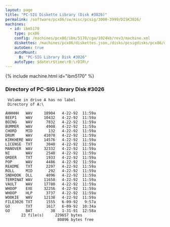 ```yaml
---
layout: page
title: "PC-SIG Diskette Library (Disk #3026)"
permalink: /software/pcx86/sw/misc/pcsig/3000-3999/DISK3026/
machines:
  - id: ibm5170
    type: pcx86
    config: /machines/pcx86/ibm/5170/cga/1024kb/rev3/machine.xml
    diskettes: /machines/pcx86/diskettes.json,/disks/pcsigdisks/pcx86/diskettes.json
    autoGen: true
    autoMount:
      B: "PC-SIG Library Disk #3026"
    autoType: $date\r$time\rB:\rDIR\r
---
```


{% include machine.html id="ibm5170" %}

### Directory of PC-SIG Library Disk #3026

     Volume in drive A has no label
     Directory of A:\

    AHHHHH   WAV     18904   4-22-92  11:59a
    BEEP1    WAV     10432   4-22-92  11:59a
    BOING    WAV      7832   4-22-92  11:59a
    BUMMER   WAV      4908   4-22-92  11:59a
    CHORD    MID       132   4-22-92  11:59a
    DRUM     WAV     41070   4-22-92  11:59a
    KIRKHERE WAV     14576   4-22-92  11:59a
    LICENSE  TXT      3040   4-22-92  11:59a
    MANOVER  WAV     32332   4-22-92  11:59a
    NI       WAV      2548   4-22-92  11:59a
    ORDER    TXT      1933   4-22-92  11:59a
    POP      WAV      4486   4-22-92  11:59a
    README   TXT      2297   4-22-92  11:59a
    ROLL     MID       292   4-22-92  11:59a
    SNDHOOK  DLL      4096   4-22-92  11:59a
    TERMINAT WAV     11658   4-22-92  11:59a
    VAULT    WAV     17780   4-22-92  11:59a
    WHOOP    EXE     32256   4-22-92  11:59a
    WHOOP    HLP      3737   4-22-92  11:59a
    WOOKIE   WAV     12138   4-22-92  11:59a
    FILE3026 TXT      1555   6-09-92   9:57a
    GO       TXT      1617   6-09-92  10:34a
    GO       BAT        38   1-31-91  12:58a
           23 file(s)     229657 bytes
                           80896 bytes free
